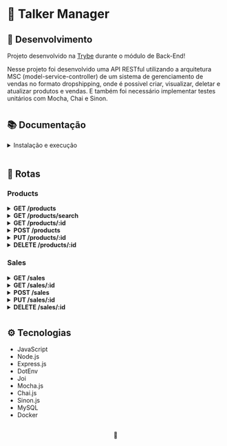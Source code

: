 # 🎤 Talker Manager

## 📡 Desenvolvimento

Projeto desenvolvido na <a href="https://betrybe.com/" target="_blank">Trybe</a> durante o módulo de Back-End!

Nesse projeto foi desenvolvido uma API RESTful utilizando a arquitetura MSC (model-service-controller) de um sistema de gerenciamento de vendas no formato dropshipping, onde é possivel criar, visualizar, deletar e atualizar produtos e vendas. E também foi necessário implementar testes unitários com Mocha, Chai e Sinon.

#

## 📚 Documentação

<details>
<summary>Instalação e execução</summary>
    <br />
  
Clone o repositório:

```
git clone git@github.com:lauropera/store-manager.git
```

Na raíz do projeto, suba os containers `store_manager` e `store_manager_db` utilizando o docker-compose.

    docker-compose up -d

Abra o terminal do container `store_manager`.

    docker exec -it store_manager bash

Uma vez no terminal do container, execute o comando `npm install`.

Para subir o servidor utilize o comando abaixo no terminal do container `store_manager`.

    npm run debug

Para se conectar com o banco de dados, abra o terminal do container `store_manager_db`.

    docker exec -it store_manager_db bash

Faça login no banco de dados utilizando as credencias descritas no arquivo **docker-compose.yaml**. E execute os scripts **migration.sql** e **seed.sql** para a criação do banco **Store Manager**

Agora podemos rodar os testes utilizando o comando abaixo no terminal do container `store_manager`.

    npm run test:mocha

</details>
  <br />

## 🔎 Rotas

### Products

<details>
  <summary><strong>GET /products</strong></summary>
  </br>
  • Traz todos os produtos do banco de dados.
</details>

<details>
  <summary><strong>GET /products/search</strong></summary>
  </br>
  • Busca produtos pelo nome através da query "q".
</details>

<details>
  <summary><strong>GET /products/:id</strong></summary>
  </br>
  • Traz um produto por id do banco de dados.
</details>

<details>
  <summary><strong>POST /products</strong></summary>
  </br>
  • Cadastra um novo produto.
</details>

<details>
  <summary><strong>PUT /products/:id</strong></summary>
  </br>
  • Atualiza um produto por id.
</details>

<details>
  <summary><strong>DELETE /products/:id</strong></summary>
  </br>
  • Deleta um produto por id do banco de dados.
</details>

### Sales

<details>
  <summary><strong>GET /sales</strong></summary>
  </br>
  • Traz todas as vendas do banco de dados.
</details>

<details>
  <summary><strong>GET /sales/:id</strong></summary>
  </br>
  • Traz uma venda por id do banco de dados.
</details>

<details>
  <summary><strong>POST /sales</strong></summary>
  </br>
  • Cadastra uma nova venda.
</details>

<details>
  <summary><strong>PUT /sales/:id</strong></summary>
  </br>
  • Atualiza uma venda por id.
</details>

<details>
  <summary><strong>DELETE /sales/:id</strong></summary>
  </br>
  • Deleta uma venda por id do banco de dados.
</details>

#

## ⚙️ Tecnologias

- JavaScript
- Node.js
- Express.js
- DotEnv
- Joi
- Mocha.js
- Chai.js
- Sinon.js
- MySQL
- Docker

##

<div>
  <p align="center">🍐</p>
</div>
